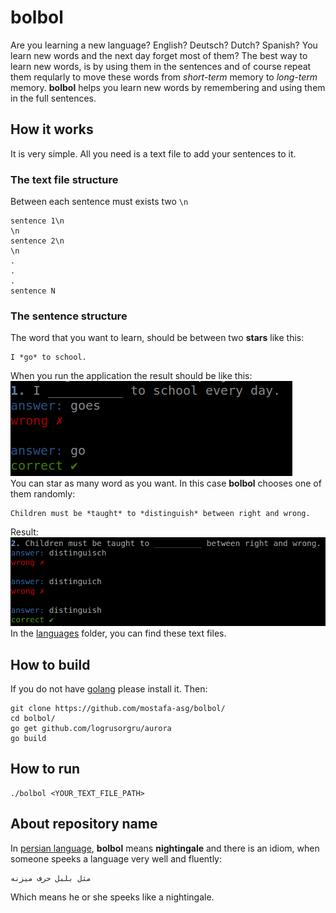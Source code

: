 # bolbol
Are you learning a new language? English? Deutsch? Dutch? Spanish? You learn new words and the next day forget most of them?
The best way to learn new words, is by using them in the sentences and of course repeat them reqularly to move these words from *short-term* memory to *long-term* memory. **bolbol** helps you learn new words by remembering and using them in the full sentences.

## How it works
It is very simple. All you need is a text file to add your sentences to it.

### The text file structure
Between each sentence must exists two `\n`
```
sentence 1\n
\n
sentence 2\n
\n
.
.
.
sentence N
```
### The sentence structure
The word that you want to learn, should be between two **stars** like this:
```
I *go* to school.
```
When you run the application the result should be like this:  
![Sample 1](https://github.com/mostafa-asg/bolbol/blob/master/images/1.png)  
You can star as many word as you want. In this case **bolbol** chooses one of them randomly:
```
Children must be *taught* to *distinguish* between right and wrong.
```
Result:  
![Sample 2](https://github.com/mostafa-asg/bolbol/blob/master/images/2.png)  
In the [languages](https://github.com/mostafa-asg/bolbol/tree/master/languages) folder, you can find these text files.

## How to build
If you do not have [golang](https://golang.org) please install it. Then:
```
git clone https://github.com/mostafa-asg/bolbol/
cd bolbol/
go get github.com/logrusorgru/aurora
go build
```

## How to run
```
./bolbol <YOUR_TEXT_FILE_PATH>
```
## About repository name
In [persian language](https://en.wikipedia.org/wiki/Persian_language), **bolbol** means **nightingale** and there is an idiom, when someone speeks a language very well and fluently:
```
مثل بلبل حرف میزنه
```
Which means he or she speeks like a nightingale.
